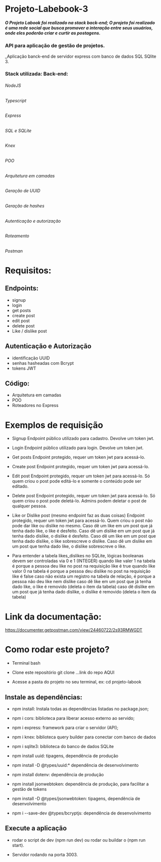 # Projeto-Labebook-3

##### O Projeto Labook foi realizado na stack back-end; O projeto foi realizado é uma rede social que busca promover a interação entre seus usuários, onde eles poderão criar e curtir as postagens.

### API para aplicação de gestão de projetos.

_Aplicação banck-end de servidor express com banco de dados SQL SQlite 3.

### Stack utilizada: Back-end:

###### NodeJS

###### Typescript

###### Express

###### SQL e SQLite

###### Knex

###### POO

###### Arquitetura em camadas

###### Geração de UUID

###### Geração de hashes

###### Autenticação e autorização

###### Roteamento

###### Postman

# Requisitos:

## Endpoints: 

- signup
- login
- get posts
- create post
- edit post
- delete post 
- Like / dislike post
 	
## Autenticação e Autorização 
- identificação UUID 
-  senhas hasheadas com Bcrypt
-  tokens JWT 

## Código:
-  Arquitetura em camadas
-  POO 
-  Roteadores no Express


# Exemplos de requisição

- Signup Endpoint público utilizado para cadastro. Devolve um token jwt.

- Login Endpoint público utilizado para login. Devolve um token jwt.

- Get posts Endpoint protegido, requer um token jwt para acessá-lo.

- Create post Endpoint protegido, requer um token jwt para acessá-lo.

- Edit post Endpoint protegido, requer um token jwt para acessá-lo. Só quem criou o post pode editá-lo e somente o conteúdo pode ser editado.

- Delete post Endpoint protegido, requer um token jwt para acessá-lo. Só quem criou o post pode deletá-lo. Admins podem deletar o post de qualquer pessoa.

- Like or Dislike post (mesmo endpoint faz as duas coisas) Endpoint protegido, requer um token jwt para acessá-lo. Quem criou o post não pode dar like ou dislike no mesmo. Caso dê um like em um post que já tenha dado like, o like é desfeito. Caso dê um dislike em um post que já tenha dado dislike, o dislike é desfeito. Caso dê um like em um post que tenha dado dislike, o like sobrescreve o dislike. Caso dê um dislike em um post que tenha dado like, o dislike sobrescreve o like.

- Para entender a tabela likes_dislikes no SQLite, lógicas booleanas devem ser controladas via 0 e 1 (INTEGER) quando like valer 1 na tabela é porque a pessoa deu like no post na requisição like é true quando like valor 0 na tabela é porque a pessoa deu dislike no post na requisição like é false caso não exista um registro na tabela de relação, é porque a pessoa não deu like nem dislike caso dê like em um post que já tenha dado like, o like é removido (deleta o item da tabela) caso dê dislike em um post que já tenha dado dislike, o dislike é removido (deleta o item da tabela)

# Link da documentação:
https://documenter.getpostman.com/view/24460722/2s93RMWGDT

# Como rodar este projeto?

- Terminal bash

- Clone este repositório git clone ...link do repo AQUI

- Acesse a pasta do projeto no seu terminal, ex: cd projeto-labook

## Instale as dependências:

- npm install: Instala todas as dependências listadas no package.json;

- npm i cors: biblioteca para liberar acesso externo ao servido;

- npm i express: framework para criar o servidor (API);

- npm i knex: biblioteca query builder para conectar com banco de dados

- npm i sqlite3: biblioteca do banco de dados SQLite

- npm install uuid: tipagens, dependência de produção

- npm install -D @types/uuid:* dependência de desenvolvimento

- npm install dotenv: dependência de produção

- npm install jsonwebtoken: dependência de produção, para facilitar a gestão de tokens

- npm install -D @types/jsonwebtoken: tipagens, dependência de desenvolvimento

- npm i --save-dev @types/bcryptjs: dependência de desenvolvimento

## Execute a aplicação

- rodar o script de dev (npm run dev) ou rodar ou buildar o (npm run start).

- Servidor rodando na porta 3003.

